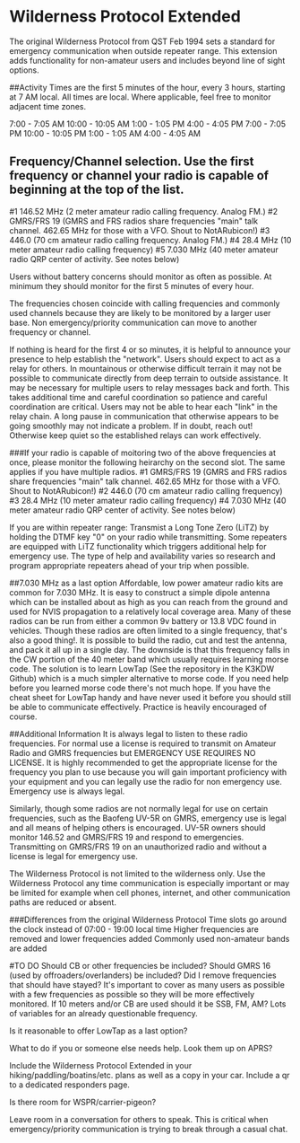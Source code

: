 # Wilderness Protocol Extended
The original Wilderness Protocol from QST Feb 1994 sets a standard for emergency communication when outside repeater range. This extension adds functionality for non-amateur users and includes beyond line of sight options.

##Activity Times are the first 5 minutes of the hour, every 3 hours, starting at 7 AM local.
All times are local. Where applicable, feel free to monitor adjacent time zones.

7:00   -  7:05 AM
10:00  -  10:05 AM
1:00   -  1:05 PM
4:00   -  4:05 PM
7:00   -  7:05 PM
10:00  -  10:05 PM
1:00   -  1:05 AM
4:00   -  4:05 AM

## Frequency/Channel selection. Use the first frequency or channel your radio is capable of beginning at the top of the list.
#1  146.52 MHz    (2 meter amateur radio calling frequency. Analog FM.)
#2  GMRS/FRS 19   (GMRS and FRS radios share frequencies "main" talk channel. 462.65 MHz for those with a VFO. Shout to NotARubicon!)
#3  446.0         (70 cm amateur radio calling frequency. Analog FM.)
#4  28.4 MHz      (10 meter amateur radio calling frequency)
#5  7.030 MHz     (40 meter amateur radio QRP center of activity. See notes below)

Users without battery concerns should monitor as often as possible. At minimum they should monitor for the first 5 minutes of every hour.

The frequencies chosen coincide with calling frequencies and commonly used channels because they are likely to be monitored by a larger user base.
Non emergency/priority communication can move to another frequency or channel.

If nothing is heard for the first 4 or so minutes, it is helpful to announce your presence to help establish the "network".
Users should expect to act as a relay for others. In mountainous or otherwise difficult terrain it may not be possible to communicate directly from deep terrain to outside assistance. It may be necessary for multiple users to relay messages back and forth. This takes additional time and careful coordination so patience and careful coordination are critical. Users may not be able to hear each "link" in the relay chain. A long pause in communication that otherwise appears to be going smoothly may not indicate a problem. If in doubt, reach out! Otherwise keep quiet so the established relays can work effectively.

###If your radio is capable of moitoring two of the above frequencies at once, please monitor the following heirarchy on the second slot. The same applies if you have multiple radios.
#1  GMRS/FRS 19   (GMRS and FRS radios share frequencies "main" talk channel. 462.65 MHz for those with a VFO. Shout to NotARubicon!)
#2  446.0         (70 cm amateur radio calling frequency)
#3  28.4 MHz      (10 meter amateur radio calling frequency)
#4  7.030 MHz     (40 meter amateur radio QRP center of activity. See notes below)

If you are within repeater range: Transmist a Long Tone Zero (LiTZ) by holding the DTMF key "0" on your radio while transmitting. Some repeaters are equipped with LiTZ functionality which triggers additional help for emergency use. The type of help and availability varies so research and program appropriate repeaters ahead of your trip when possible.


##7.030 MHz as a last option
Affordable, low power amateur radio kits are common for 7.030 MHz. It is easy to construct a simple dipole antenna which can be installed about as high as you can reach from the ground and used for NVIS propagation to a relatively local coverage area. Many of these radios can be run from either a common 9v battery or 13.8 VDC found in vehicles. Though these radios are often limited to a single frequency, that's also a good thing!. It is possible to build the radio, cut and test the antenna, and pack it all up in a single day. The downside is that this frequency falls in the CW portion of the 40 meter band which usually requires learning morse code. The solution is to learn LowTap (See the repository in the K3KDW Github) which is a much simpler alternative to morse code. If you need help before you learned morse code there's not much hope. If you have the cheat sheet for LowTap handy and have never used it before you should still be able to communicate effectively. Practice is heavily encouraged of course.

##Additional Information
It is always legal to listen to these radio frequencies. For normal use a license is required to transmit on Amateur Radio and GMRS frequencies but EMERGENCY USE REQUIRES NO LICENSE. It is highly recommended to get the appropriate license for the frequency you plan to use because you will gain important proficiency with your equipment and you can legally use the radio for non emergency use. Emergency use is always legal.

Similarly, though some radios are not normally legal for use on certain frequencies, such as the Baofeng UV-5R on GMRS, emergency use is legal and all means of helping others is encouraged. UV-5R owners should monitor 146.52 and GMRS/FRS 19 and respond to emergencies. Transmitting on GMRS/FRS 19 on an unauthorized radio and without a license is legal for emergency use.

The Wilderness Protocol is not limited to the wilderness only. Use the Wilderness Protocol any time communication is especially important or may be limited for example when cell phones, internet, and other communication paths are reduced or absent.

###Differences from the original Wilderness Protocol
Time slots go around the clock instead of 07:00 - 19:00 local time
Higher frequencies are removed and lower frequencies added
Commonly used non-amateur bands are added

#TO DO
Should CB or other frequencies be included? Should GMRS 16 (used by offroaders/overlanders) be included? Did I remove frequencies that should have stayed? It's important to cover as many users as possible with a few frequencies as possible so they will be more effectively monitored. If 10 meters and/or CB are used should it be SSB, FM, AM? Lots of variables for an already questionable frequency.

Is it reasonable to offer LowTap as a last option?

What to do if you or someone else needs help.
  Look them up on APRS?
  
Include the Wilderness Protocol Extended in your hiking/paddling/boatins/etc. plans as well as a copy in your car. Include a qr to a dedicated responders page.

Is there room for WSPR/carrier-pigeon?

Leave room in a conversation for others to speak. This is critical when emergency/priority communication is trying to break through a casual chat.
